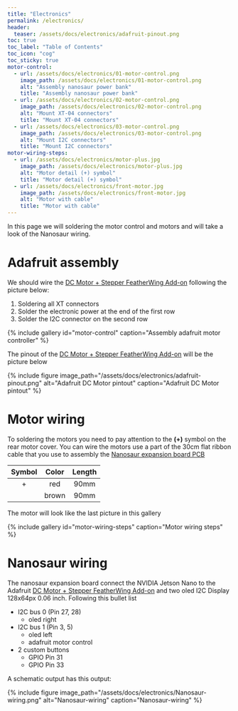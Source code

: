 ```yaml
---
title: "Electronics"
permalink: /electronics/
header:
  teaser: /assets/docs/electronics/adafruit-pinout.png
toc: true
toc_label: "Table of Contents"
toc_icon: "cog"
toc_sticky: true
motor-control:
  - url: /assets/docs/electronics/01-motor-control.png
    image_path: /assets/docs/electronics/01-motor-control.png
    alt: "Assembly nanosaur power bank"
    title: "Assembly nanosaur power bank"
  - url: /assets/docs/electronics/02-motor-control.png
    image_path: /assets/docs/electronics/02-motor-control.png
    alt: "Mount XT-04 connectors"
    title: "Mount XT-04 connectors"
  - url: /assets/docs/electronics/03-motor-control.png
    image_path: /assets/docs/electronics/03-motor-control.png
    alt: "Mount I2C connectors"
    title: "Mount I2C connectors"
motor-wiring-steps:
  - url: /assets/docs/electronics/motor-plus.jpg
    image_path: /assets/docs/electronics/motor-plus.jpg
    alt: "Motor detail (+) symbol"
    title: "Motor detail (+) symbol"
  - url: /assets/docs/electronics/front-motor.jpg
    image_path: /assets/docs/electronics/front-motor.jpg
    alt: "Motor with cable"
    title: "Motor with cable"
---
```


In this page we will soldering the motor control and motors and will take a look of the Nanosaur wiring.

# Adafruit assembly

We should wire the [DC Motor + Stepper FeatherWing Add-on](https://www.adafruit.com/product/2927) following the picture below:

1. Soldering all XT connectors
2. Solder the electronic power at the end of the first row
3. Solder the I2C connector on the second row

{% include gallery id="motor-control" caption="Assembly adafruit motor controller" %}

The pinout of the [DC Motor + Stepper FeatherWing Add-on](https://www.adafruit.com/product/2927) will be the picture below

{% include figure image_path="/assets/docs/electronics/adafruit-pinout.png" alt="Adafruit DC Motor pintout" caption="Adafruit DC Motor pintout" %}

# Motor wiring

To soldering the motors you need to pay attention to the **(+)** symbol on the rear motor cover. You can wire the motors use a part of the 30cm flat ribbon cable that you use to assembly the [Nanosaur expansion board PCB](/expansion-board/#wiring-pcb)

| Symbol | Color   | Length  |
|:------:|:-------:|:-------:|
| +      | red     | 90mm    |
|        | brown   | 90mm    |

The motor will look like the last picture in this gallery

{% include gallery id="motor-wiring-steps" caption="Motor wiring steps" %}

# Nanosaur wiring

The nanosaur expansion board connect the NVIDIA Jetson Nano to the Adafruit [DC Motor + Stepper FeatherWing Add-on](https://www.adafruit.com/product/2927) and two oled I2C Display 128x64px 0.06 inch. Following this bullet list

* I2C bus 0 (Pin 27, 28)
  * oled right
* I2C bus 1 (Pin 3, 5)
  * oled left
  * adafruit motor control
* 2 custom buttons
  * GPIO Pin 31
  * GPIO Pin 33

A schematic output has this output:

{% include figure image_path="/assets/docs/electronics/Nanosaur-wiring.png" alt="Nanosaur-wiring" caption="Nanosaur-wiring" %}